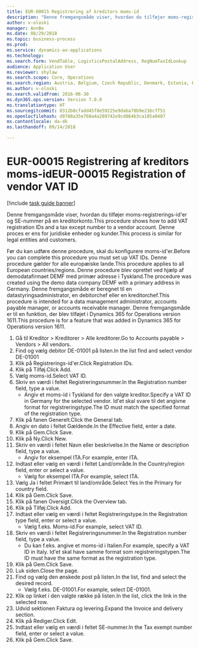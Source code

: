 ```yaml
--- 
title: EUR-00015 Registrering af kreditors moms-id
description: "Denne fremgangsmåde viser, hvordan du tilføjer moms-registrerings-id'er og SE-nummer på en kreditorkonto."
author: v-oloski
manager: AnnBe
ms.date: 08/29/2018
ms.topic: business-process
ms.prod: 
ms.service: dynamics-ax-applications
ms.technology: 
ms.search.form: VendTable, LogisticsPostalAddress, RegNumTaxIdLookup
audience: Application User
ms.reviewer: shylaw
ms.search.scope: Core, Operations
ms.search.region: Austria, Belgium, Czech Republic, Denmark, Estonia, Finland, France, Germany, Hungary, Ireland, Italy, Latvia, Lithuania, Netherlands, Poland, Spain, Sweden, United Kingdom
ms.author: v-oloski
ms.search.validFrom: 2016-06-30
ms.dyn365.ops.version: Version 7.0.0
ms.translationtype: HT
ms.sourcegitcommit: 0312b8cfadd45f8e59225e9daba78b9e216cff51
ms.openlocfilehash: d9788a35e768a4a289742e9cd864b3ca185a0407
ms.contentlocale: da-dk
ms.lasthandoff: 09/14/2018

---
```

# <a name="eur-00015-registration-of-vendor-vat-id"></a><span data-ttu-id="65532-103">EUR-00015 Registrering af kreditors moms-id</span><span class="sxs-lookup"><span data-stu-id="65532-103">EUR-00015 Registration of vendor VAT ID</span></span>

[!include [task guide banner](../../includes/task-guide-banner.md)]

<span data-ttu-id="65532-104">Denne fremgangsmåde viser, hvordan du tilføjer moms-registrerings-id'er og SE-nummer på en kreditorkonto.</span><span class="sxs-lookup"><span data-stu-id="65532-104">This procedure shows how to add VAT registration IDs and a tax except number to a vendor account.</span></span> <span data-ttu-id="65532-105">Denne proces er ens for juridiske enheder og kunder.</span><span class="sxs-lookup"><span data-stu-id="65532-105">This process is similar for legal entities and customers.</span></span> 

<span data-ttu-id="65532-106">Før du kan udføre denne procedure, skal du konfigurere moms-id'er.</span><span class="sxs-lookup"><span data-stu-id="65532-106">Before you can complete this procedure you must set up VAT IDs.</span></span> <span data-ttu-id="65532-107">Denne procedure gælder for alle europæiske lande.</span><span class="sxs-lookup"><span data-stu-id="65532-107">This procedure applies to all European countries/regions.</span></span> <span data-ttu-id="65532-108">Denne procedure blev oprettet ved hjælp af demodatafirmaet DEMF med primær adresse i Tyskland.</span><span class="sxs-lookup"><span data-stu-id="65532-108">The procedure was created using the demo data company DEMF with a primary address in Germany.</span></span> <span data-ttu-id="65532-109">Denne fremgangsmåde er beregnet til en datastyringsadministrator, en debitorchef eller en kreditorchef.</span><span class="sxs-lookup"><span data-stu-id="65532-109">This procedure is intended for a data management administrator, accounts payable manager, or accounts receivable manager.</span></span> <span data-ttu-id="65532-110">Denne fremgangsmåde er til en funktion, der blev tilføjet i Dynamics 365 for Operations version 1611.</span><span class="sxs-lookup"><span data-stu-id="65532-110">This procedure is for a feature that was added in Dynamics 365 for Operations version 1611.</span></span>

1. <span data-ttu-id="65532-111">Gå til Kreditor > Kreditorer > Alle kreditorer.</span><span class="sxs-lookup"><span data-stu-id="65532-111">Go to Accounts payable > Vendors > All vendors.</span></span>
2. <span data-ttu-id="65532-112">Find og vælg debitor DE-01001 på listen.</span><span class="sxs-lookup"><span data-stu-id="65532-112">In the list find and select vendor DE-01001</span></span>
3. <span data-ttu-id="65532-113">Klik på Registrerings-id'er.</span><span class="sxs-lookup"><span data-stu-id="65532-113">Click Registration IDs.</span></span>
4. <span data-ttu-id="65532-114">Klik på Tilføj.</span><span class="sxs-lookup"><span data-stu-id="65532-114">Click Add.</span></span>
5. <span data-ttu-id="65532-115">Vælg moms-id.</span><span class="sxs-lookup"><span data-stu-id="65532-115">Select VAT ID.</span></span>
6. <span data-ttu-id="65532-116">Skriv en værdi i feltet Registreringsnummer.</span><span class="sxs-lookup"><span data-stu-id="65532-116">In the Registration number field, type a value.</span></span>
    * <span data-ttu-id="65532-117">Angiv et moms-id i Tyskland for den valgte kreditor.</span><span class="sxs-lookup"><span data-stu-id="65532-117">Specify a VAT ID in Germany for the selected vendor.</span></span> <span data-ttu-id="65532-118">Id'et skal svare til det angivne format for registreringstype.</span><span class="sxs-lookup"><span data-stu-id="65532-118">The ID must match the specified format of the registration type.</span></span>  
7. <span data-ttu-id="65532-119">Klik på fanen Generelt.</span><span class="sxs-lookup"><span data-stu-id="65532-119">Click the General tab.</span></span>
8. <span data-ttu-id="65532-120">Angiv en dato i feltet Gældende.</span><span class="sxs-lookup"><span data-stu-id="65532-120">In the Effective field, enter a date.</span></span>
9. <span data-ttu-id="65532-121">Klik på Gem.</span><span class="sxs-lookup"><span data-stu-id="65532-121">Click Save.</span></span>
10. <span data-ttu-id="65532-122">Klik på Ny.</span><span class="sxs-lookup"><span data-stu-id="65532-122">Click New.</span></span>
11. <span data-ttu-id="65532-123">Skriv en værdi i feltet Navn eller beskrivelse.</span><span class="sxs-lookup"><span data-stu-id="65532-123">In the Name or description field, type a value.</span></span>
    * <span data-ttu-id="65532-124">Angiv for eksempel ITA.</span><span class="sxs-lookup"><span data-stu-id="65532-124">For example, enter ITA.</span></span>  
12. <span data-ttu-id="65532-125">Indtast eller vælg en værdi i feltet Land/område.</span><span class="sxs-lookup"><span data-stu-id="65532-125">In the Country/region field, enter or select a value.</span></span>
    * <span data-ttu-id="65532-126">Vælg for eksempel ITA.</span><span class="sxs-lookup"><span data-stu-id="65532-126">For example, select ITA.</span></span>  
13. <span data-ttu-id="65532-127">Vælg Ja i feltet Primært til land/område.</span><span class="sxs-lookup"><span data-stu-id="65532-127">Select Yes in the Primary for country field.</span></span>
14. <span data-ttu-id="65532-128">Klik på Gem.</span><span class="sxs-lookup"><span data-stu-id="65532-128">Click Save.</span></span>
15. <span data-ttu-id="65532-129">Klik på fanen Oversigt.</span><span class="sxs-lookup"><span data-stu-id="65532-129">Click the Overview tab.</span></span>
16. <span data-ttu-id="65532-130">Klik på Tilføj.</span><span class="sxs-lookup"><span data-stu-id="65532-130">Click Add.</span></span>
17. <span data-ttu-id="65532-131">Indtast eller vælg en værdi i feltet Registreringstype.</span><span class="sxs-lookup"><span data-stu-id="65532-131">In the Registration type field, enter or select a value.</span></span>
    * <span data-ttu-id="65532-132">Vælg f.eks. Moms-id.</span><span class="sxs-lookup"><span data-stu-id="65532-132">For example, select VAT ID.</span></span>  
18. <span data-ttu-id="65532-133">Skriv en værdi i feltet Registreringsnummer.</span><span class="sxs-lookup"><span data-stu-id="65532-133">In the Registration number field, type a value.</span></span>
    * <span data-ttu-id="65532-134">Du kan f.eks. angive et moms-id i Italien.</span><span class="sxs-lookup"><span data-stu-id="65532-134">For example, specify a VAT ID in Italy.</span></span>  <span data-ttu-id="65532-135">Id'et skal have samme format som registreringstypen.</span><span class="sxs-lookup"><span data-stu-id="65532-135">The ID must have the same format as the registration type.</span></span>  
19. <span data-ttu-id="65532-136">Klik på Gem.</span><span class="sxs-lookup"><span data-stu-id="65532-136">Click Save.</span></span>
20. <span data-ttu-id="65532-137">Luk siden.</span><span class="sxs-lookup"><span data-stu-id="65532-137">Close the page.</span></span>
21. <span data-ttu-id="65532-138">Find og vælg den ønskede post på listen.</span><span class="sxs-lookup"><span data-stu-id="65532-138">In the list, find and select the desired record.</span></span>
    * <span data-ttu-id="65532-139">Vælg f.eks. DE-01001.</span><span class="sxs-lookup"><span data-stu-id="65532-139">For example, select DE-01001.</span></span>  
22. <span data-ttu-id="65532-140">Klik op linket i den valgte række på listen.</span><span class="sxs-lookup"><span data-stu-id="65532-140">In the list, click the link in the selected row.</span></span>
23. <span data-ttu-id="65532-141">Udvid sektionen Faktura og levering.</span><span class="sxs-lookup"><span data-stu-id="65532-141">Expand the Invoice and delivery section.</span></span>
24. <span data-ttu-id="65532-142">Klik på Rediger.</span><span class="sxs-lookup"><span data-stu-id="65532-142">Click Edit.</span></span>
25. <span data-ttu-id="65532-143">Indtast eller vælg en værdi i feltet SE-nummer.</span><span class="sxs-lookup"><span data-stu-id="65532-143">In the Tax exempt number field, enter or select a value.</span></span>
26. <span data-ttu-id="65532-144">Klik på Gem.</span><span class="sxs-lookup"><span data-stu-id="65532-144">Click Save.</span></span>


